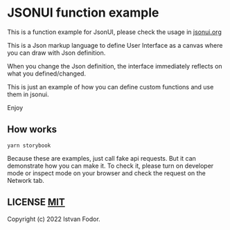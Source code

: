 # JSONUI function example

This is a function example for JsonUI, please check the usage in [jsonui.org](https://jsonui.org)

This is a Json markup language to define User Interface as a canvas where you can draw with Json definition.

When you change the Json definition, the interface immediately reflects on what you defined/changed.

This is just an example of how you can define custom functions and use them in jsonui.

Enjoy

## How works

`yarn storybook`

Because these are examples, just call fake api requests. But it can demonstrate how you can make it.
To check it, please turn on developer mode or inspect mode on your browser and check the request on the Network tab.

## LICENSE [MIT](LICENSE)

Copyright (c) 2022 Istvan Fodor.

